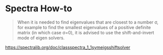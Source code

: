 # Spectra How-to 

> When it is needed to find eigenvalues that are closest to a number σ, for example to find the smallest eigenvalues of a positive definite matrix (in which case σ=0), it is advised to use the shift-and-invert mode of eigen solvers.

https://spectralib.org/doc/classspectra_1_1symeigsshiftsolver

